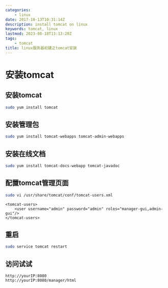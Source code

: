 ```yaml
---
categories:
    - linux
date: 2017-10-13T10:31:14Z
description: install tomcat on linux
keywords: tomcat, linux
lastmod: 2023-08-18T13:13:20Z
tags:
    - tomcat
title: linux服务器初建之tomcat安装
---
```




# 安装tomcat

## 安装tomcat

```bash
sudo yum install tomcat
```

## 安装管理包

```bash
sudo yum install tomcat-webapps tomcat-admin-webapps
```

<!-- more -->

## 安装在线文档

```bash
sudo yum install tomcat-docs-webapp tomcat-javadoc
```

## 配置tomcat管理页面

```bash
sudo vi /usr/share/tomcat/conf/tomcat-users.xml
```

```text
<tomcat-users>
    <user username="admin" password="admin" roles="manager-gui,admin-gui"/>
</tomcat-users>
```

## 重启

```bash
sudo service tomcat restart
```

## 访问试试

```text
http://yourIP:8080
http://yourIP:8080/manager/html
```
